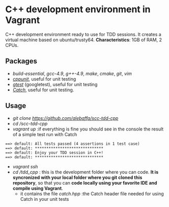 # C++ development environment in Vagrant
C++ development environment ready to use for TDD sessions.
It creates a virtual machine based on ubuntu/trusty64.
**Characteristics**: 1GB of RAM, 2 CPUs.

## Packages
* *build-essential*, *gcc-4.9*, *g++-4.9*, *make*, *cmake*, *git*, *vim*
* *[cppunit](http://sourceforge.net/projects/cppunit/)*, useful for unit testing
* *[gtest](https://github.com/google/googletest)* (googletest), useful for unit testing
* *[Catch](https://github.com/philsquared/Catch/)*, useful for unit testing.

## Usage
* *git clone https://github.com/alebaffa/scc-tdd-cpp*
* *cd /scc-tdd-cpp*
* *vagrant up* :if everything is fine you should see in the console the result of a simple test run with Catch
```
==> default: All tests passed (4 assertions in 1 test case)
==> default: ******************************
==> default: Enjoy your TDD session in C++!
==> default: ******************************
```
* *vagrant ssh*
* *cd /tdd_cpp* : this is the development folder where you can code. **It is syncronized with your local folder where you git cloned this repository**, so that you can **code locally using your favorite IDE and compile using Vagrant**.
  * it contains the file *catch.hpp* :the Catch header file needed for using Catch in your unit tests
